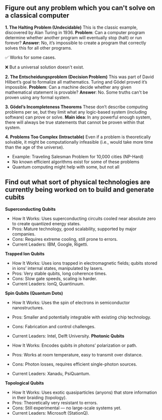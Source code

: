 ## Figure out any problem which you can't solve on a classical computer

**1. The Halting Problem (Undecidable)**
This is the classic example, discovered by Alan Turing in 1936.
**Problem**: Can a computer program determine whether another program will eventually stop (halt) or run forever?
**Answer**: No, it’s impossible to create a program that correctly solves this for all other programs.

✅ Works for some cases.

❌ But a universal solution doesn't exist.

**2. The Entscheidungsproblem (Decision Problem)**
This was part of David Hilbert’s goal to formalize all mathematics. Turing and Gödel proved it’s impossible.
**Problem**: Can a machine decide whether any given mathematical statement is provable?
**Answer**: No. Some truths can't be proven using any formal system.

**3. Gödel’s Incompleteness Theorems**
These don’t describe computing problems per se, but they limit what any logic-based system (including software) can prove or solve.
**Main idea**: In any powerful enough system, there will always be true statements that cannot be proven within that system.

**4. Problems Too Complex (Intractable)**
Even if a problem is theoretically solvable, it might be computationally infeasible (i.e., would take more time than the age of the universe).
-    Example: Traveling Salesman Problem for 10,000 cities (NP-Hard)
-    No known efficient algorithms exist for some of these problems
-    Quantum computing might help with some, but not all


## Find out what sort of physical technologies are currently being worked on to build and generate cubits

**Superconducting Qubits**

-    How It Works: Uses superconducting circuits cooled near absolute zero to create quantized energy states.
-    Pros: Mature technology, good scalability, supported by major companies.
-    Cons: Requires extreme cooling, still prone to errors.
-    Current Leaders: IBM, Google, Rigetti.

**Trapped Ion Qubits**
-    How It Works: Uses ions trapped in electromagnetic fields; qubits stored in ions’ internal states, manipulated by lasers.
-    Pros: Very stable qubits, long coherence times.
-    Cons: Slow gate speeds, scaling is harder.
-    Current Leaders: IonQ, Quantinuum.

**Spin Qubits (Quantum Dots)**
-    How It Works: Uses the spin of electrons in semiconductor nanostructures.
-    Pros: Smaller and potentially integrable with existing chip technology.
-    Cons: Fabrication and control challenges.
-    Current Leaders: Intel, Delft University.
**Photonic Qubits**

-    How It Works: Encodes qubits in photons’ polarization or path.
-    Pros: Works at room temperature, easy to transmit over distance.
-    Cons: Photon losses, requires efficient single-photon sources.
-    Current Leaders: Xanadu, PsiQuantum.

**Topological Qubits**
-    How It Works: Uses exotic quasiparticles (anyons) that store information in their braiding (topology).
-    Pros: Theoretically very resistant to errors.
-    Cons: Still experimental — no large-scale systems yet.
-    Current Leaders: Microsoft (StationQ).
